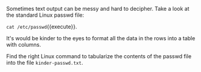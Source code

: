 Sometimes text output can be messy and hard to decipher. Take a look at the standard Linux passwd file:

`cat /etc/passwd`{{execute}}.

It's would be kinder to the eyes to format all the data in the rows into a table with columns.

Find the right Linux command to tabularize the contents of the passwd file into the file `kinder-passwd.txt`.

